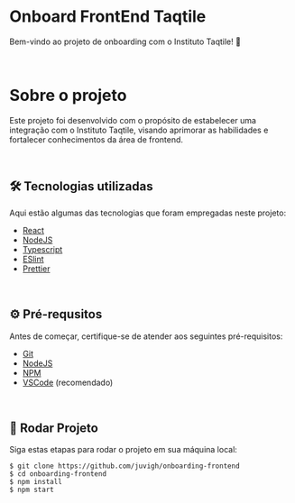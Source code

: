 # Onboard FrontEnd Taqtile
<p>Bem-vindo ao projeto de onboarding com o Instituto Taqtile! 🚀</p>

<br>

# Sobre o projeto
<p>Este projeto foi desenvolvido com o propósito de estabelecer uma integração com o Instituto Taqtile, visando aprimorar as habilidades e fortalecer conhecimentos da área de  frontend. </p>

<br>

## 🛠️ Tecnologias utilizadas
<p>Aqui estão algumas das tecnologias que foram empregadas neste projeto:</p>
<ul>
  <li><a href="https://react.dev/">React</a></li>
  <li><a href="https://nodejs.org/en/">NodeJS</a></li>
  <li><a href="https://www.typescriptlang.org">Typescript</a></li>
  <li><a href="https://eslint.org"> ESlint</a></li>
  <li><a href="https://prettier.io"> Prettier</a></li>
    </ul>
<br>

## ⚙️ Pré-requsitos
<p>Antes de começar, certifique-se de atender aos seguintes pré-requisitos:</p>
<ul>
  <li><a href="https://git-scm.com/">Git</a></li>
  <li><a href="https://nodejs.org/en/">NodeJS</a></li>
  <li><a href="https://www.npmjs.com/">NPM</a></li>
  <li><a href="https://code.visualstudio.com">VSCode</a> (recomendado)</li>
</ul>
<br>

## 🚀 Rodar Projeto
<p>Siga estas etapas para rodar o projeto em sua máquina local:</p>

```
$ git clone https://github.com/juvigh/onboarding-frontend
$ cd onboarding-frontend
$ npm install
$ npm start
```
<br>